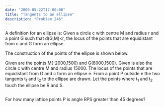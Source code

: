 ```yaml
---
date: "2009-05-22T17:00:00"
title: "Tangents to an ellipse"
description: "Problem 246"
---
```


<p>
A definition for an ellipse is:
Given a circle c with centre M and radius r and a point G such that d(G,M)&lt;r, the locus of the points that are equidistant from c and G form an ellipse.
</p>
The construction of the points of the ellipse is shown below.

<div style="text-align:center;">
<img alt="" class="dark_img" src="/images/p246_anim.gif"/></div>
<p>
Given are the points M(-2000,1500) and G(8000,1500). 
Given is also the circle c with centre M and radius 15000.
The locus of the points that are equidistant from G and c form an ellipse e.
From a point P outside e the two tangents t<sub>1</sub> and t<sub>2</sub> to the ellipse are drawn.
Let the points where t<sub>1</sub> and t<sub>2</sub> touch the ellipse be R and S.
</p>
<div style="text-align:center;">
<img alt="" class="dark_img" src="/images/p246_ellipse.gif"/></div>
<p>
For how many lattice points P is angle RPS greater than 45 degrees?
</p>

